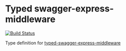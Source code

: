 # Typed swagger-express-middleware
[![Build Status](https://travis-ci.org/tkqubo/typed-swagger-express-middleware.svg?branch=master)](https://travis-ci.org/tkqubo/typed-swagger-express-middleware)

Type definition for [typed-swagger-express-middleware](https://github.com/BigstickCarpet/swagger-express-middleware)
